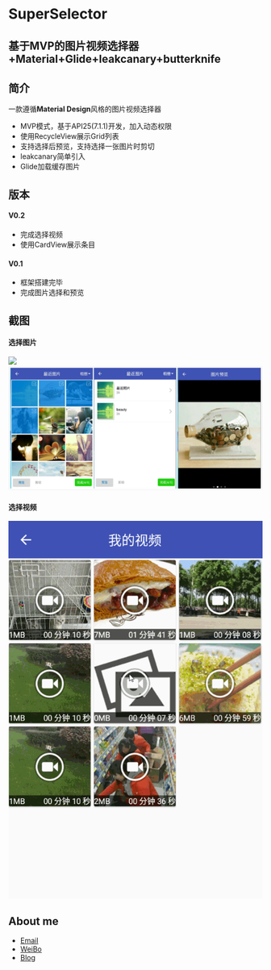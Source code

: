 # SuperSelector
## 基于MVP的图片视频选择器+Material+Glide+leakcanary+butterknife

## **简介**
一款遵循**Material Design**风格的图片视频选择器
- MVP模式，基于API25(7.1.1)开发，加入动态权限
- 使用RecycleView展示Grid列表
- 支持选择后预览，支持选择一张图片时剪切
- leakcanary简单引入
- Glide加载缓存图片

## **版本**

#### V0.2
- 完成选择视频
- 使用CardView展示条目
 
#### V0.1
- 框架搭建完毕
- 完成图片选择和预览 

## **截图**
#### 选择图片
![](./ImageSelect.gif) ![](./ImageSelect.jpg)
#### 选择视频
![](./VideoSelect.gif)
## **About me**
* [Email](LYYX@outlook.com)
* [WeiBo](http://weibo.com/liuyang6)
* [Blog](http://blog.csdn.net/ly502541243)
